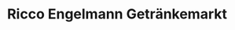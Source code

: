 ---
title: "Ricco Engelmann Getränkemarkt"
url: /seiffen-erzgeb/ricco-engelmann-getraenkemarkt/
shop: Getränke
---